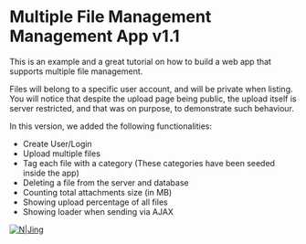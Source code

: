 # Multiple File Management Management App v1.1
This is an example and a great tutorial on how to build a web app that supports multiple file management. 

Files will belong to a specific user account, and will be private when listing.
You will notice that despite the upload page being public, the upload itself is server restricted, and that was on purpose, to demonstrate such behaviour. 

In this version, we added the following functionalities:
- Create User/Login
- Upload multiple files
- Tag each file with a category (These categories have been seeded inside the app)
- Deleting a file from the server and database
- Counting total attachments size (in MB)
- Showing upload percentage of all files
- Showing loader when sending via AJAX

[![N|Jing](https://content.screencast.com/users/shabany/folders/Jing/media/f8c21a46-adfe-4c38-aa00-739f6efe6fc9/00000170.png)](https://content.screencast.com/users/shabany/folders/Jing/media/f8c21a46-adfe-4c38-aa00-739f6efe6fc9/00000170.png)
